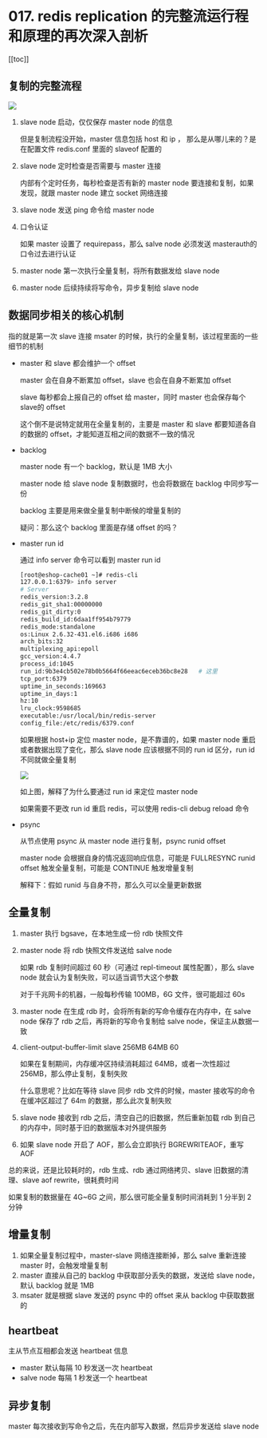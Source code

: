 # 017. redis replication 的完整流运行程和原理的再次深入剖析
[[toc]]

## 复制的完整流程
![](https://txxs.github.io/pic/record/cache-pdp/markdown-img-paste-20190321230059642.png)

1. slave node 启动，仅仅保存 master node 的信息

    但是复制流程没开始，master 信息包括 host 和 ip ，
    那么是从哪儿来的？是在配置文件 redis.conf 里面的 slaveof 配置的

2. slave node 定时检查是否需要与 master 连接

    内部有个定时任务，每秒检查是否有新的 master node 要连接和复制，如果发现，就跟 master node 建立 socket 网络连接
3. slave node 发送 ping 命令给 master node
4. 口令认证

    如果 master 设置了 requirepass，那么 salve node 必须发送 masterauth的口令过去进行认证
5. master node 第一次执行全量复制，将所有数据发给 slave node
6. master node 后续持续将写命令，异步复制给 slave node

## 数据同步相关的核心机制

指的就是第一次 slave 连接 msater 的时候，执行的全量复制，该过程里面的一些细节的机制

- master 和 slave 都会维护一个 offset

    master 会在自身不断累加 offset，slave 也会在自身不断累加 offset

    slave 每秒都会上报自己的 offset 给 master，同时 master 也会保存每个 slave的 offset

    这个倒不是说特定就用在全量复制的，主要是 master 和 slave 都要知道各自的数据的 offset，才能知道互相之间的数据不一致的情况

- backlog

  master node 有一个 backlog，默认是 1MB 大小

  master node 给 slave node 复制数据时，也会将数据在 backlog 中同步写一份

  backlog 主要是用来做全量复制中断候的增量复制的

  疑问：那么这个 backlog 里面是存储 offset 的吗？

- master run id

  通过 info server 命令可以看到 master run id

  ```bash
  [root@eshop-cache01 ~]# redis-cli
  127.0.0.1:6379> info server
  # Server
  redis_version:3.2.8
  redis_git_sha1:00000000
  redis_git_dirty:0
  redis_build_id:6daa1ff954b79779
  redis_mode:standalone
  os:Linux 2.6.32-431.el6.i686 i686
  arch_bits:32
  multiplexing_api:epoll
  gcc_version:4.4.7
  process_id:1045
  run_id:9b3e4cb502e78b0b5664f66eeac6eceb36bc8e28   # 这里
  tcp_port:6379
  uptime_in_seconds:169663
  uptime_in_days:1
  hz:10
  lru_clock:9598685
  executable:/usr/local/bin/redis-server
  config_file:/etc/redis/6379.conf
  ```

  如果根据 host+ip 定位 master node，是不靠谱的，如果 master node 重启或者数据出现了变化，那么 slave node 应该根据不同的 run id 区分，run id 不同就做全量复制

  ![](https://txxs.github.io/pic/record/cache-pdp/markdown-img-paste-20190321231251846.png)

  如上图，解释了为什么要通过 run id 来定位 master node

  如果需要不更改 run id 重启 redis，可以使用 redis-cli debug reload 命令

- psync

    从节点使用 psync 从 master node 进行复制，psync runid offset

    master node 会根据自身的情况返回响应信息，可能是 FULLRESYNC runid offset 触发全量复制，可能是 CONTINUE 触发增量复制

    解释下：假如 runid 与自身不符，那么久可以全量更新数据

## 全量复制

1. master 执行 bgsave，在本地生成一份 rdb 快照文件
2. master node 将 rdb 快照文件发送给 salve node

    如果 rdb 复制时间超过 60 秒（可通过 repl-timeout 属性配置），那么 slave node 就会认为复制失败，可以适当调节大这个参数

    对于千兆网卡的机器，一般每秒传输 100MB，6G 文件，很可能超过 60s
3. master node 在生成 rdb 时，会将所有新的写命令缓存在内存中，在 salve node 保存了 rdb 之后，再将新的写命令复制给 salve node，保证主从数据一致
4. client-output-buffer-limit slave 256MB 64MB 60

    如果在复制期间，内存缓冲区持续消耗超过 64MB，或者一次性超过 256MB，那么停止复制，复制失败

    什么意思呢？比如在等待 slave 同步 rdb 文件的时候，master 接收写的命令在缓冲区超过了 64m 的数据，那么此次复制失败
5. slave node 接收到 rdb 之后，清空自己的旧数据，然后重新加载 rdb 到自己的内存中，同时基于旧的数据版本对外提供服务
6. 如果 slave node 开启了 AOF，那么会立即执行 BGREWRITEAOF，重写 AOF

总的来说，还是比较耗时的，rdb 生成、rdb 通过网络拷贝、slave 旧数据的清理、slave aof rewrite，很耗费时间

如果复制的数据量在 4G~6G 之间，那么很可能全量复制时间消耗到 1 分半到 2 分钟

## 增量复制

1. 如果全量复制过程中，master-slave 网络连接断掉，那么 salve 重新连接 master 时，会触发增量复制
2. master 直接从自己的 backlog 中获取部分丢失的数据，发送给 slave node，默认 backlog 就是 1MB
3. msater 就是根据 slave 发送的 psync 中的 offset 来从 backlog 中获取数据的

## heartbeat

主从节点互相都会发送 heartbeat 信息

- master 默认每隔 10 秒发送一次 heartbeat
- salve node 每隔 1 秒发送一个 heartbeat

## 异步复制

master 每次接收到写命令之后，先在内部写入数据，然后异步发送给 slave node
